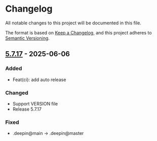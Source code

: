 # Changelog

All notable changes to this project will be documented in this file.

The format is based on [Keep a Changelog](https://keepachangelog.com/en/1.0.0/),
and this project adheres to [Semantic Versioning](https://semver.org/spec/v2.0.0.html).

## [5.7.17] - 2025-06-06

### Added

- Feat(ci): add auto release

### Changed

- Support VERSION file
- Release 5.7.17

### Fixed

- .deepin@main -> .deepin@master

[5.7.17]: https://github.com/linuxdeepin/dtkcore/compare/5.7.16..5.7.17

<!-- generated by git-cliff -->
